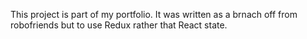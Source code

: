This project is part of my portfolio.
It was written as a brnach off from robofriends but to use Redux rather that React state.
